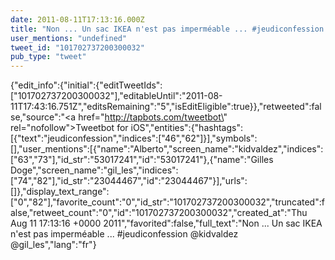 ```yaml
---
date: 2011-08-11T17:13:16.000Z
title: "Non ... Un sac IKEA n'est pas imperméable ... #jeudiconfession <a href='http://twitter.com/kidvaldez'>@kidvaldez</a> <a href='http://twitter.com/gil_les'>@gil_les</a>″"
user_mentions: "undefined"
tweet_id: "101702737200300032"
pub_type: "tweet"
---
```

{"edit_info":{"initial":{"editTweetIds":["101702737200300032"],"editableUntil":"2011-08-11T17:43:16.751Z","editsRemaining":"5","isEditEligible":true}},"retweeted":false,"source":"<a href=\"http://tapbots.com/tweetbot\" rel=\"nofollow\">Tweetbot for iOS</a>","entities":{"hashtags":[{"text":"jeudiconfession","indices":["46","62"]}],"symbols":[],"user_mentions":[{"name":"Alberto","screen_name":"kidvaldez","indices":["63","73"],"id_str":"53017241","id":"53017241"},{"name":"Gilles Doge","screen_name":"gil_les","indices":["74","82"],"id_str":"23044467","id":"23044467"}],"urls":[]},"display_text_range":["0","82"],"favorite_count":"0","id_str":"101702737200300032","truncated":false,"retweet_count":"0","id":"101702737200300032","created_at":"Thu Aug 11 17:13:16 +0000 2011","favorited":false,"full_text":"Non ... Un sac IKEA n'est pas imperméable ... #jeudiconfession @kidvaldez @gil_les","lang":"fr"}
